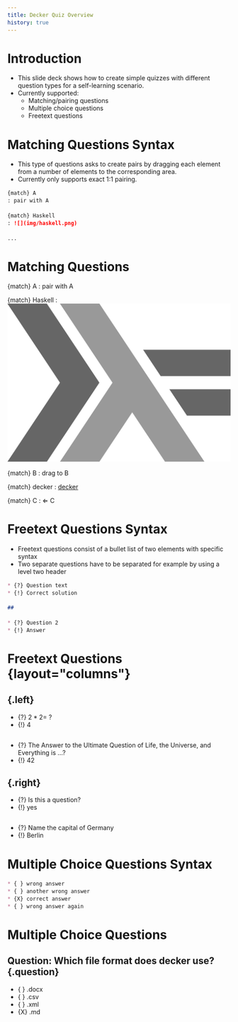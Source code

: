 ```yaml
---
title: Decker Quiz Overview
history: true
---
```


# Introduction

- This slide deck shows how to create simple quizzes with different question types for a self-learning scenario.
- Currently supported: 
  - Matching/pairing questions
  - Multiple choice questions
  - Freetext questions

# Matching Questions Syntax

- This type of questions asks to create pairs by dragging each element from a number of elements to the corresponding area.
- Currently only supports exact 1:1 pairing.

```markdown
{match} A
: pair with A

{match} Haskell
: ![](img/haskell.png)

...
```

# Matching Questions

{match} A
: pair with A

{match} Haskell 
: ![](img/haskell.png)

{match} B
: drag to B

{match} decker
: [decker](http://go.uniwue.de/decker)

{match} C
: $\Leftarrow$ C

# Freetext Questions Syntax

- Freetext questions consist of a bullet list of two elements with specific syntax
- Two separate questions have to be separated for example by using a level two header

```markdown
* {?} Question text
* {!} Correct solution

## 

* {?} Question 2
* {!} Answer

```

# Freetext Questions {layout="columns"}

## {.left} 
* {?} $2*2=~?$ 
* {!} 4

## 

* {?} The Answer to the Ultimate Question of Life, the Universe, and Everything is ...?
* {!} 42

## {.right}

* {?} Is this a question? 
* {!} yes

##

* {?} Name the capital of Germany
* {!} Berlin 

# Multiple Choice Questions Syntax

```markdown
* { } wrong answer
* { } another wrong answer
* {X} correct answer
* { } wrong answer again
```

# Multiple Choice Questions

## Question: Which file format does decker use? {.question}

* { } .docx
* { } .csv
* { } .xml
* {X} .md

